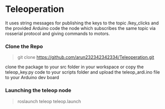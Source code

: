 # Teleoperation

It uses string messages for publishing the keys to the topic /key_clicks and the provided Arduino code the node which subscribes the same topic via rosserial protocol and giving commands to motors.

### Clone the Repo

 > git clone https://github.com/arun232342342334/Teleoperation.git

clone the package to your src folder in your workspace or copy the teleop_key.py code to your scripts folder and upload the teleop_ardi.ino file to your Arduino dev board

### Launching the teleop node

> roslaunch teleop teleop.launch
> 
